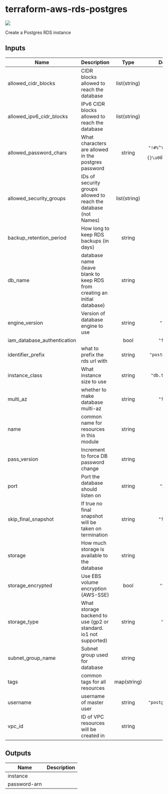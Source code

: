 # terraform-aws-rds-postgres
[![](https://github.com/rhythmictech/terraform-aws-rds-postgres/workflows/check/badge.svg)](https://github.com/rhythmictech/terraform-aws-rds-postgres/actions)

Create a Postgres RDS instance



<!-- BEGINNING OF PRE-COMMIT-TERRAFORM DOCS HOOK -->
## Inputs

| Name | Description | Type | Default | Required |
|------|-------------|:----:|:-----:|:-----:|
| allowed\_cidr\_blocks | CIDR blocks allowed to reach the database | list(string) | `[]` | no |
| allowed\_ipv6\_cidr\_blocks | IPv6 CIDR blocks allowed to reach the database | list(string) | `[]` | no |
| allowed\_password\_chars | What characters are allowed in the postgres password | string | `"!#%^\u0026*()-_=+[]{}\u003c\u003e?"` | no |
| allowed\_security\_groups | IDs of security groups allowed to reach the database \(not Names\) | list(string) | `[]` | no |
| backup\_retention\_period | How long to keep RDS backups \(in days\) | string | `"5"` | no |
| db\_name | database name \(leave blank to keep RDS from creating an initial database\) | string | `""` | no |
| engine\_version | Version of database engine to use | string | `"11.5"` | no |
| iam\_database\_authentication |  | bool | `"false"` | no |
| identifier\_prefix | what to prefix the rds url with | string | `"postgres-rds"` | no |
| instance\_class | What instance size to use | string | `"db.t3.small"` | no |
| multi\_az | whether to make database multi-az | string | `"false"` | no |
| name | common name for resources in this module | string | n/a | yes |
| pass\_version | Increment to force DB password change | string | `"1"` | no |
| port | Port the database should listen on | string | `"5432"` | no |
| skip\_final\_snapshot | If true no final snapshot will be taken on termination | string | `"false"` | no |
| storage | How much storage is available to the database | string | n/a | yes |
| storage\_encrypted | Use EBS volume encryption \(AWS-SSE\) | bool | `"true"` | no |
| storage\_type | What storage backend to use \(gp2 or standard. io1 not supported\) | string | `"gp2"` | no |
| subnet\_group\_name | Subnet group used for database | string | n/a | yes |
| tags | common tags for all resources | map(string) | `{}` | no |
| username | username of master user | string | `"postgres_user"` | no |
| vpc\_id | ID of VPC resources will be created in | string | n/a | yes |

## Outputs

| Name | Description |
|------|-------------|
| instance |  |
| password-arn |  |

<!-- END OF PRE-COMMIT-TERRAFORM DOCS HOOK -->
